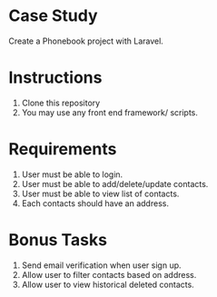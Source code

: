 # Case Study
Create a Phonebook project with Laravel.

# Instructions
1. Clone this repository
2. You may use any front end framework/ scripts.

# Requirements
1. User must be able to login.
3. User must be able to add/delete/update contacts.
4. User must be able to view list of contacts.
5. Each contacts should have an address.

# Bonus Tasks
1. Send email verification when user sign up.
2. Allow user to filter contacts based on address.
3. Allow user to view historical deleted contacts.
